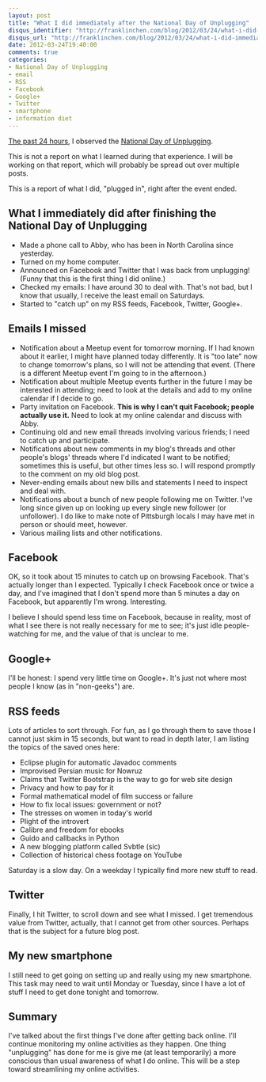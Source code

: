 ```yaml
---
layout: post
title: "What I did immediately after the National Day of Unplugging"
disqus_identifier: "http://franklinchen.com/blog/2012/03/24/what-i-did-immediately-after-the-national-day-of-unplugging/"
disqus_url: "http://franklinchen.com/blog/2012/03/24/what-i-did-immediately-after-the-national-day-of-unplugging/"
date: 2012-03-24T19:40:00
comments: true
categories:
- National Day of Unplugging
- email
- RSS
- Facebook
- Google+
- Twitter
- smartphone
- information diet
---
```

[The past 24 hours](/blog/2012/03/22/paradox-i-will-observe-the-national-day-of-unplugging-but-just-bought-my-first-smartphone-this-week/), I observed the [National Day of Unplugging](http://nationaldayofunplugging.org/).

This is not a report on what I learned during that experience. I will be working on that report, which will probably be spread out over multiple posts.

This is a report of what I did, "plugged in", right after the event ended.

<!--more-->

## What I immediately did after finishing the National Day of Unplugging

- Made a phone call to Abby, who has been in North Carolina since yesterday.
- Turned on my home computer.
- Announced on Facebook and Twitter that I was back from unplugging! (Funny that this is the first thing I did online.)
- Checked my emails: I have around 30 to deal with. That's not bad, but I know that usually, I receive the least email on Saturdays.
- Started to "catch up" on my RSS feeds, Facebook, Twitter, Google+.

## Emails I missed

- Notification about a Meetup event for tomorrow morning. If I had known about it earlier, I might have planned today differently. It is "too late" now to change tomorrow's plans, so I will not be attending that event. (There is a different Meetup event I'm going to in the afternoon.)
- Notification about multiple Meetup events further in the future I may be interested in attending; need to look at the details and add to my online calendar if I decide to go.
- Party invitation on Facebook. **This is why I can't quit Facebook; people actually use it.** Need to look at my online calendar and discuss with Abby.
- Continuing old and new email threads involving various friends; I need to catch up and participate.
- Notifications about new comments in my blog's threads and other people's blogs' threads where I'd indicated I want to be notified; sometimes this is useful, but other times less so. I will respond promptly to the comment on my old blog post.
- Never-ending emails about new bills and statements I need to inspect and deal with.
- Notifications about a bunch of new people following me on Twitter. I've long since given up on looking up every single new follower (or unfollower). I do like to make note of Pittsburgh locals I may have met in person or should meet, however.
- Various mailing lists and other notifications.

## Facebook

OK, so it took about 15 minutes to catch up on browsing Facebook. That's actually longer than I expected. Typically I check Facebook once or twice a day, and I've imagined that I don't spend more than 5 minutes a day on Facebook, but apparently I'm wrong. Interesting.

I believe I should spend less time on Facebook, because in reality, most of what I see there is not really necessary for me to see; it's just idle people-watching for me, and the value of that is unclear to me.

## Google+

I'll be honest: I spend very little time on Google+. It's just not where most people I know (as in "non-geeks") are.

## RSS feeds

Lots of articles to sort through. For fun, as I go through them to save those I cannot just skim in 15 seconds, but want to read in depth later, I am listing the topics of the saved ones here:

- Eclipse plugin for automatic Javadoc comments
- Improvised Persian music for Nowruz
- Claims that Twitter Bootstrap is the way to go for web site design
- Privacy and how to pay for it
- Formal mathematical model of film success or failure
- How to fix local issues: government or not?
- The stresses on women in today's world
- Plight of the introvert
- Calibre and freedom for ebooks
- Guido and callbacks in Python
- A new blogging platform called Svbtle (sic)
- Collection of historical chess footage on YouTube

Saturday is a slow day. On a weekday I typically find more new stuff to read.

## Twitter

Finally, I hit Twitter, to scroll down and see what I missed. I get tremendous value from Twitter, actually, that I cannot get from other sources. Perhaps that is the subject for a future blog post.

## My new smartphone

I still need to get going on setting up and really using my new smartphone. This task may need to wait until Monday or Tuesday, since I have a lot of stuff I need to get done tonight and tomorrow.

## Summary

I've talked about the first things I've done after getting back online. I'll continue monitoring my online activities as they happen. One thing "unplugging" has done for me is give me (at least temporarily) a more conscious than usual awareness of what I do online. This will be a step toward streamlining my online activities.
